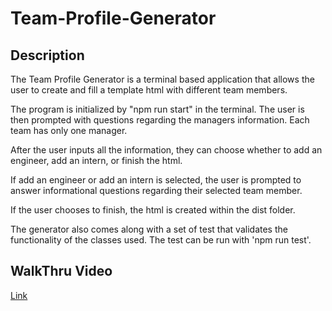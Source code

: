 # Team-Profile-Generator

## Description 
The Team Profile Generator is a terminal based application that allows the user to create and fill a template html with different team members. 

The program is initialized by "npm run start" in the terminal. The user is then prompted with questions regarding the managers information. Each team has only one manager. 

After the user inputs all the information, they can choose whether to add an engineer, add an intern, or finish the html. 

If add an engineer or add an intern is selected, the user is prompted to answer informational questions regarding their selected team member.

If the user chooses to finish, the html is created within the dist folder.

The generator also comes along with a set of test that validates the functionality of the classes used. The test can be run with 'npm run test'.

## WalkThru Video
[Link](https://drive.google.com/file/d/1nARA1useRWGVkeYpWBDLLd5yBDQSOK40/view)
